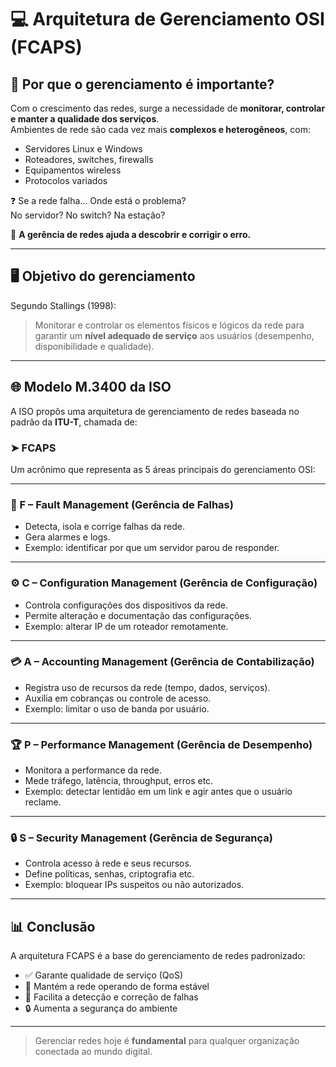 # &#x1F4BB; Arquitetura de Gerenciamento OSI (FCAPS)

## &#x1F4AC; Por que o gerenciamento é importante?

Com o crescimento das redes, surge a necessidade de **monitorar, controlar e manter a qualidade dos serviços**.  
Ambientes de rede são cada vez mais **complexos e heterogêneos**, com:

- Servidores Linux e Windows
- Roteadores, switches, firewalls
- Equipamentos wireless
- Protocolos variados

&#x2753; Se a rede falha... Onde está o problema?  
No servidor? No switch? Na estação?

&#x1F50E;&#xFE0F; **A gerência de redes ajuda a descobrir e corrigir o erro.**

---

## &#x1F5A5;&#xFE0F; Objetivo do gerenciamento

Segundo Stallings (1998):

> Monitorar e controlar os elementos físicos e lógicos da rede para garantir um **nível adequado de serviço** aos usuários (desempenho, disponibilidade e qualidade).

---

## &#x1F310; Modelo M.3400 da ISO

A ISO propôs uma arquitetura de gerenciamento de redes baseada no padrão da **ITU-T**, chamada de:

### ➤ **FCAPS**
Um acrônimo que representa as 5 áreas principais do gerenciamento OSI:

---

### &#x1F6A8; F – Fault Management (Gerência de Falhas)
- Detecta, isola e corrige falhas da rede.
- Gera alarmes e logs.
- Exemplo: identificar por que um servidor parou de responder.

---

### &#x2699;&#xFE0F; C – Configuration Management (Gerência de Configuração)
- Controla configurações dos dispositivos da rede.
- Permite alteração e documentação das configurações.
- Exemplo: alterar IP de um roteador remotamente.

---

### &#x1F4B3; A – Accounting Management (Gerência de Contabilização)
- Registra uso de recursos da rede (tempo, dados, serviços).
- Auxilia em cobranças ou controle de acesso.
- Exemplo: limitar o uso de banda por usuário.

---

### &#x1F3C6; P – Performance Management (Gerência de Desempenho)
- Monitora a performance da rede.
- Mede tráfego, latência, throughput, erros etc.
- Exemplo: detectar lentidão em um link e agir antes que o usuário reclame.

---

### &#x1F512; S – Security Management (Gerência de Segurança)
- Controla acesso à rede e seus recursos.
- Define políticas, senhas, criptografia etc.
- Exemplo: bloquear IPs suspeitos ou não autorizados.

---

## &#x1F4CA; Conclusão

A arquitetura FCAPS é a base do gerenciamento de redes padronizado:

- &#x2705; Garante qualidade de serviço (QoS)
- &#x1F50C; Mantém a rede operando de forma estável
- &#x1F527; Facilita a detecção e correção de falhas
- &#x1F512; Aumenta a segurança do ambiente

---

> Gerenciar redes hoje é **fundamental** para qualquer organização conectada ao mundo digital.
